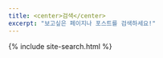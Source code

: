 ```yaml
---
title: <center>검색</center>
excerpt: "보고싶은 페이지나 포스트를 검색하세요!"
---
```


{% include site-search.html %}
